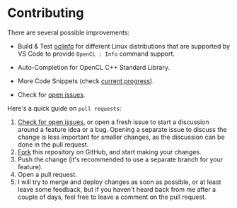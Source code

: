 # Contributing

There are several possible improvements:

* Build & Test [oclinfo](https://github.com/Galarius/ocl-info) for different Linux distributions that are supported by VS Code to provide `OpenCL : Info` command support.

* Auto-Completion for OpenCL C++ Standard Library.

* More Code Snippets (check [current progress](https://raw.githubusercontent.com/Galarius/vscode-opencl/master/snippets/code.snippets.progress.md)).

* Check for [open issues](https://github.com/Galarius/vscode-opencl/issues).

Here's a quick guide on `pull requests`:

1. [Check for open issues](https://github.com/galarius/vscode-opencl/issues), or
   open a fresh issue to start a discussion around a feature idea or a bug.
   Opening a separate issue to discuss the change is less important for smaller
   changes, as the discussion can be done in the pull request.
2. [Fork](https://github.com/galarius/vscode-opencl.git) this repository on GitHub, and start making your changes.
3. Push the change (it's recommended to use a separate branch for your feature).
4. Open a pull request.
5. I will try to merge and deploy changes as soon as possible, or at least leave
   some feedback, but if you haven't heard back from me after a couple of days,
   feel free to leave a comment on the pull request.